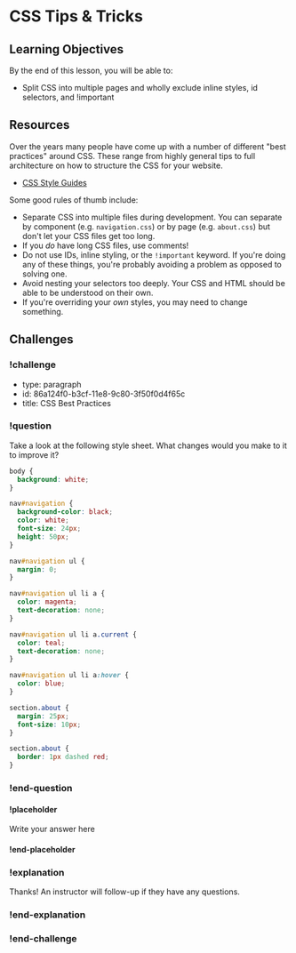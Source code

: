 # CSS Tips & Tricks

## Learning Objectives

By the end of this lesson, you will be able to:

* Split CSS into multiple pages and wholly exclude inline styles, id selectors, and !important

## Resources

Over the years many people have come up with a number of different "best practices" around CSS. These range from highly general tips to full architecture on how to structure the CSS for your website.

* [CSS Style Guides](https://css-tricks.com/css-style-guides/)

Some good rules of thumb include:

* Separate CSS into multiple files during development. You can separate by component (e.g. `navigation.css`) or by page (e.g. `about.css`) but don't let your CSS files get too long.
* If you _do_ have long CSS files, use comments!
* Do not use IDs, inline styling, or the `!important` keyword. If you're doing any of these things, you're probably avoiding a problem as opposed to solving one.
* Avoid nesting your selectors too deeply. Your CSS and HTML should be able to be understood on their own.
* If you're overriding your _own_ styles, you may need to change something.

## Challenges

<!-- Question -->

### !challenge

* type: paragraph
* id: 86a124f0-b3cf-11e8-9c80-3f50f0d4f65c
* title: CSS Best Practices

### !question

Take a look at the following style sheet. What changes would you make to it to improve it?

```css
body {
  background: white;
}

nav#navigation {
  background-color: black;
  color: white;
  font-size: 24px;
  height: 50px;
}

nav#navigation ul {
  margin: 0;
}

nav#navigation ul li a {
  color: magenta;
  text-decoration: none;
}

nav#navigation ul li a.current {
  color: teal;
  text-decoration: none;
}

nav#navigation ul li a:hover {
  color: blue;
}

section.about {
  margin: 25px;
  font-size: 10px;
}

section.about {
  border: 1px dashed red;
}
```

### !end-question

#### !placeholder

Write your answer here

#### !end-placeholder

### !explanation

Thanks! An instructor will follow-up if they have any questions.

### !end-explanation

### !end-challenge
